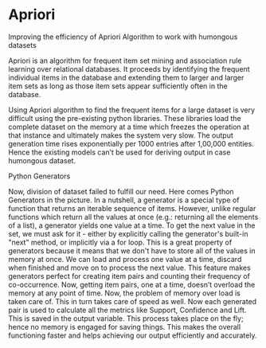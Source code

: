 # Apriori
Improving the efficiency of Apriori Algorithm to work with humongous datasets

Apriori is an algorithm for frequent item set mining and association rule learning over relational databases. It proceeds by identifying the frequent individual items in the database and extending them to larger and larger item sets as long as those item sets appear sufficiently often in the database. 
 
Using Apriori algorithm to find the frequent items for a large dataset is very difficult using the pre-existing python libraries. These libraries load the complete dataset on the memory at a time which freezes the operation at that instance and ultimately makes the system very slow. The output generation time rises exponentially per 1000 entries after 1,00,000 entities. Hence the existing models can’t be used for deriving output in case humongous dataset.

Python Generators

Now, division of dataset failed to fulfill our need. Here comes Python Generators in the picture. In a nutshell, a generator is a special type of function that returns an iterable sequence of items. However, unlike regular functions which return all the values at once (e.g.: returning all the elements of a list), a generator yields one value at a time. To get the next value in the set, we must ask for it - either by explicitly calling the generator's built-in "next" method, or implicitly via a for loop. This is a great property of generators because it means that we don't have to store all of the values in memory at once. We can load and process one value at a time, discard when finished and move on to process the next value. This feature makes generators perfect for creating item pairs and counting their frequency of co-occurrence. Now, getting item pairs, one at a time, doesn’t overload the memory at any point of time. Now, the problem of memory over load is taken care of. This in turn takes care of speed as well. Now each generated pair is used to calculate all the metrics like Support, Confidence and Lift. This is saved in the output variable. This process takes place on the fly; hence no memory is engaged for saving things. This makes the overall functioning faster and helps achieving our output efficiently and accurately.
